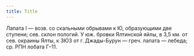 ```yaml
---
title: Title
---
```


Лапата I — возв. со скальными обрывами к Ю, образующими две ступени; сев. склон
пологий. У юж. бровки Ялтинской яйлы, в 3,5 км. от сев. окраины Ялты, к ЗЮЗ от
г. Джады-Бурун — греч. лапата — лебеда; ср. РПН лобата Г–11.
